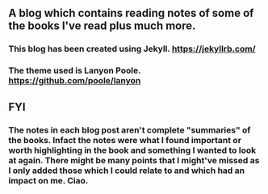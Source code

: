 ## A blog which contains reading notes of some of the books I've read plus much more.

### This blog has been created using Jekyll. https://jekyllrb.com/

### The theme used is Lanyon Poole. https://github.com/poole/lanyon

## FYI

### The notes in each blog post aren't complete "summaries" of the books. Infact the notes were what I found important or worth highlighting in the book and something I wanted to look at again. There might be many points that I might've missed as I only added those which I could relate to and which had an impact on me. Ciao.
